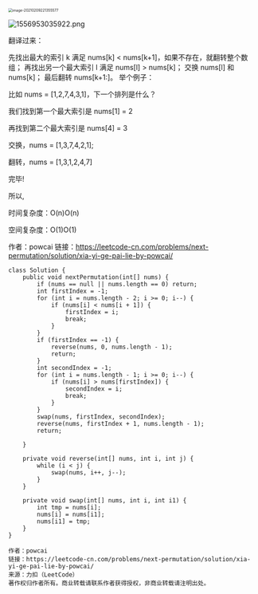 <img src="/Users/xuhan/Library/Application Support/typora-user-images/image-20210209221355577.png" alt="image-20210209221355577" style="zoom:50%;" />

![1556953035922.png](https://pic.leetcode-cn.com/4169e8e0c8b4d71d4d32b4f50b09a57c0ea951cb4bdbd16a785d5847959e261f-1556953035922.png)

翻译过来：

先找出最大的索引 k 满足 nums[k] < nums[k+1]，如果不存在，就翻转整个数组；
再找出另一个最大索引 l 满足 nums[l] > nums[k]；
交换 nums[l] 和 nums[k]；
最后翻转 nums[k+1:]。
举个例子：

比如 nums = [1,2,7,4,3,1]，下一个排列是什么？

我们找到第一个最大索引是 nums[1] = 2

再找到第二个最大索引是 nums[4] = 3

交换，nums = [1,3,7,4,2,1];

翻转，nums = [1,3,1,2,4,7]

完毕!

所以,

时间复杂度：O(n)O(n)

空间复杂度：O(1)O(1)

作者：powcai
链接：https://leetcode-cn.com/problems/next-permutation/solution/xia-yi-ge-pai-lie-by-powcai/

```javaj a
class Solution {
    public void nextPermutation(int[] nums) {
        if (nums == null || nums.length == 0) return;
        int firstIndex = -1;
        for (int i = nums.length - 2; i >= 0; i--) {
            if (nums[i] < nums[i + 1]) {
                firstIndex = i;
                break;
            }
        }
        if (firstIndex == -1) {
            reverse(nums, 0, nums.length - 1);
            return;
        }
        int secondIndex = -1;
        for (int i = nums.length - 1; i >= 0; i--) {
            if (nums[i] > nums[firstIndex]) {
                secondIndex = i;
                break;
            }
        }
        swap(nums, firstIndex, secondIndex);
        reverse(nums, firstIndex + 1, nums.length - 1);
        return;

    }

    private void reverse(int[] nums, int i, int j) {
        while (i < j) {
            swap(nums, i++, j--);
        }
    }

    private void swap(int[] nums, int i, int i1) {
        int tmp = nums[i];
        nums[i] = nums[i1];
        nums[i1] = tmp;
    }
}

作者：powcai
链接：https://leetcode-cn.com/problems/next-permutation/solution/xia-yi-ge-pai-lie-by-powcai/
来源：力扣（LeetCode）
著作权归作者所有。商业转载请联系作者获得授权，非商业转载请注明出处。
```

